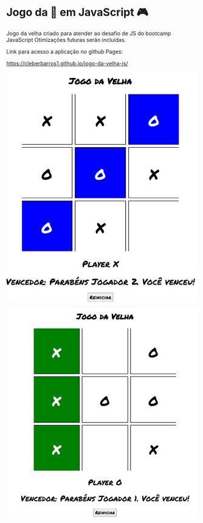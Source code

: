 # Jogo da :older_woman: em JavaScript :video_game:

Jogo da velha criado para atender ao desafio de JS do bootcamp JavaScript
Otimizações futuras serão incluidas.

Link para acesso a aplicação no github Pages:

https://cleberbarros1.github.io/jogo-da-velha-js/



![ex03](assets/img/ex03.PNG)

![ex02](assets/img/ex02.PNG)